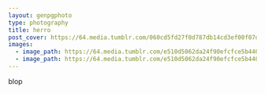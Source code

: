 ```yaml
---
layout: genpgphoto
type: photography
title: herro
post_cover: https://64.media.tumblr.com/060cd5fd27f0d787db14cd3ef00f07dc/9a0aa0d642214121-89/s1280x1920/c72ec47101ff5b3bdd9b8d217f97de7317878afe.jpg
images: 
  - image_path: https://64.media.tumblr.com/e510d5062da24f90efcfce5b440564b7/770eb4ca8c7d2f23-80/s2048x3072/115b8418da28adb056b1e0afc7466b932b22ac2b.png
  - image_path: https://64.media.tumblr.com/e510d5062da24f90efcfce5b440564b7/770eb4ca8c7d2f23-80/s2048x3072/115b8418da28adb056b1e0afc7466b932b22ac2b.png
---
```



blop
